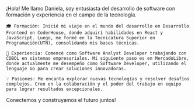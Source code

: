 ¡Hola! Me llamo Daniela, soy entusiasta del desarrollo de software con formación y experiencia en el campo de la tecnología.

    🎓 Formación: Inicié mi viaje en el mundo del desarrollo en Desarrollo Frontend en CoderHouse, donde adquirí habilidades en React y JavaScript. Luego, me formé en la Tecnicatura Superior en Programación(UTN), consolidando mis bases técnicas.

    💼 Experiencia: Comencé como Software Analyst Developer trabajando con COBOL en sistemas empresariales. Mi siguiente paso es en MercadoLibre, donde actualmente me desempeño como Software Developer, utilizando el lenguaje Go para crear soluciones innovadoras.

    💡 Pasiones: Me encanta explorar nuevas tecnologías y resolver desafíos complejos. Creo en la colaboración y el poder del trabajo en equipo para lograr resultados excepcionales.

Conectemos y construyamos el futuro juntos!

